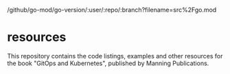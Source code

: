 /github/go-mod/go-version/:user/:repo/:branch?filename=src%2Fgo.mod

# resources
This repository contains the code listings, examples and other resources for the book "GitOps and Kubernetes", published by Manning Publications.
